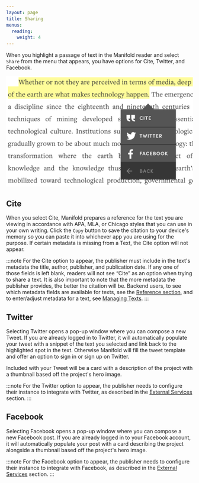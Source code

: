 ```yaml
---
layout: page
title: Sharing
menus:
  reading:
    weight: 4
---
```


When you highlight a passage of text in the Manifold reader and select `Share` from the menu that appears, you have options for Cite, Twitter, and Facebook.

![Share Menu](/docs/assets/reading/share.png)

<a name="cite"></a>
## Cite

When you select Cite, Manifold prepares a reference for the text you are viewing in accordance with APA, MLA, or Chicago styles that you can use in your own writing. Click the `Copy` button to save the citation to your device's memory so you can paste it into whichever app you are using for the purpose. If certain metadata is missing from a Text, the Cite option will not appear.

:::note
For the Cite option to appear, the publisher must include in the text's metadata the title, author, publisher, and publication date. If any one of those fields is left blank, readers will not see “Cite” as an option when trying to share a text. It is also important to note that the more metadata the publisher provides, the better the citation will be. Backend users, to see which metadata fields are available for texts, see the <a href="/docs/reference/metadata.html">Reference section</a>, and to enter/adjust metadata for a text, see <a href="/docs/projects/customizing/texts.html#managing-texts">Managing Texts</a>.
:::

<a name="twitter"></a>
## Twitter

Selecting Twitter opens a pop-up window where you can compose a new Tweet. If you are already logged in to Twitter, it will automatically populate your tweet with a snippet of the text you selected and link back to the highlighted spot in the text. Otherwise Manifold will fill the tweet template and offer an option to sign in or sign up on Twitter.

Included with your Tweet will be a card with a description of the project with a thumbnail based off the project's hero image.

:::note
For the Twitter option to appear, the publisher needs to configure their instance to integrate with Twitter, as described in the <a href="/docs/customizing/settings/twitter.html">External Services</a> section.
:::

<a name="facebook"></a>
## Facebook

Selecting Facebook opens a pop-up window where you can compose a new Facebook post. If you are already logged in to your Facebook account, it will automatically populate your post with a card describing the project alongside a thumbnail based off the project's hero image.

:::note
For the Facebook option to appear, the publisher needs to configure their instance to integrate with Facebook, as described in the <a href="/docs/customizing/settings/facebook.html">External Services</a> section.
:::
